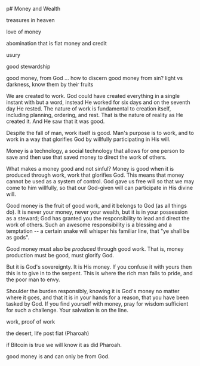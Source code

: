 p# Money and Wealth

treasures in heaven

love of money

abomination that is fiat money and credit

usury

good stewardship

good money, from God ... how to discern good money from sin? light vs darkness, know them by their fruits 

We are created to work. God could have created everything in a single instant with but a word, instead He worked for six days and on the seventh day He rested. The nature of work is fundamental to creation itself, including planning, ordering, and rest. That is the nature of reality as He created it. And He saw that it was good.

Despite the fall of man, work itself is good. Man's purpose is to work, and to work in a way that glorifies God by willfully participating in His will.

Money is a technology, a social technology that allows for one person to save and then use that saved money to direct the work of others. 

What makes a money good and not sinful? Money is good when it is produced through work, work that glorifies God. This means that money cannot be used as a system of control. God gave us free will so that we may come to him willfully, so that our God-given will can participate in His divine will.

Good money is the fruit of good work, and it belongs to God (as all things do). It is never your money, never your wealth, but it is in your possession as a steward; God has granted you the responsibility to lead and direct the work of others. Such an awesome responsibility is a blessing and a temptation -- a certain snake will whisper his familiar line, that "ye shall be as gods".

Good money must also be *produced* through good work. That is, money production must be good, must glorify God.

But it is God's sovereignty. It is His money. If you confuse it with yours then this is to give in to the serpent. This is where the rich man falls to pride, and the poor man to envy.

Shoulder the burden responsibly, knowing it is God's money no matter where it goes, and that it is in your hands for a reason, that you have been tasked by God. If you find yourself with money, pray for wisdom sufficient for such a challenge. Your salvation is on the line.


work, proof of work 

the desert, life post fiat (Pharoah)

if Bitcoin is true we will know it as did Pharoah.

good money is and can only be from God.























